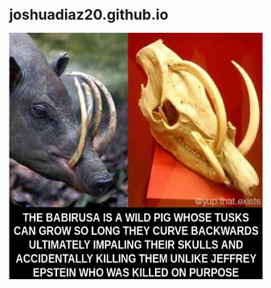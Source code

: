 # joshuadiaz20.github.io

![Image description](https://github.com/joshuadiaz20/joshuadiaz20.github.io/blob/master/epstein%20babirusa.jpeg?raw=true)

